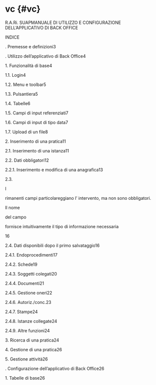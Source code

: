 # vc {#vc}

R.A.Ri. SUAPMANUALE DI UTILIZZO E CONFIGURAZIONE DELL’APPLICATIVO DI BACK OFFICE

INDICE

. Premesse e definizioni3

. Utilizzo dell’applicativo di Back Office4

1\. Funzionalità di base4

1.1\. Login4

1.2\. Menu e toolbar5

1.3\. Pulsantiera5

1.4\. Tabelle6

1.5\. Campi di input referenziati7

1.6\. Campi di input di tipo data7

1.7\. Upload di un file8

2\. Inserimento di una pratica11

2.1\. Inserimento di una istanza11

2.2\. Dati obbligatori12

2.2.1\. Inserimento e modifica di una anagrafica13

2.3\.

I

rimanenti campi particolareggiano l’ intervento, ma non sono obbligatori.

Il nome

del campo

fornisce intuitivamente il tipo di informazione necessaria

16

2.4\. Dati disponibili dopo il primo salvataggio16

2.4.1\. Endoprocedimenti17

2.4.2\. Schede19

2.4.3\. Soggetti colegati20

2.4.4\. Documenti21

2.4.5\. Gestione oneri22

2.4.6\. Autoriz./conc.23

2.4.7\. Stampe24

2.4.8\. Istanze collegate24

2.4.9\. Altre funzioni24

3\. Ricerca di una pratica24

4\. Gestione di una pratica26

5\. Gestione attività26

. Configurazione dell’applicativo di Back Office26

1\. Tabelle di base26